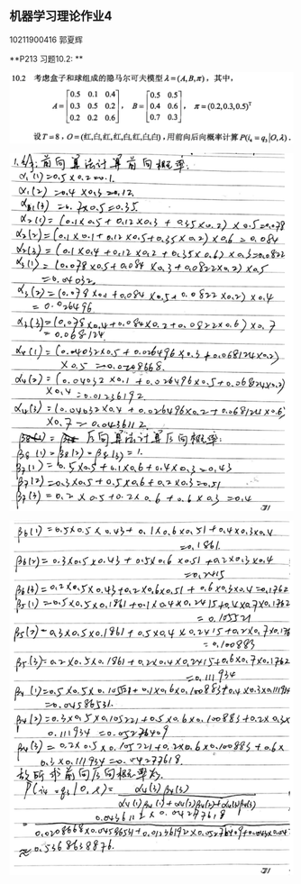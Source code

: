 ## 机器学习理论作业4

10211900416 郭夏辉

**P213 习题10.2: **

![image-20231228001741757](assets/image-20231228001741757.png)

![image-20240102020809917](assets/image-20240102020809917.png)

![image-20240102020851982](assets/image-20240102020851982.png)
